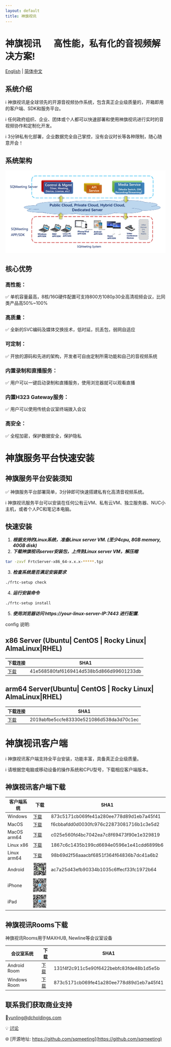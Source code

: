```yaml
---
layout: default
title: 神旗视讯
---
```

# 神旗视讯&nbsp;&nbsp;&nbsp;&nbsp;&nbsp;&nbsp;高性能，私有化的音视频解决方案!

[English](./index) | [简体中文](./index_cn)

## 系统介绍


ℹ️ 神旗视讯是全球领先的开源音视频协作系统，包含真正企业级质量的，开箱即用的客户端、SDK和服务平台。

ℹ️ 任何政府组织、企业、团体或个人都可以快速部署和使用神旗视讯进行实时的音视频协作和定制化开发。

ℹ️ 3分钟私有化部署，企业数据完全自己掌控，没有会议时长等各种限制，随心随意开会！

## 系统架构

![系统架构图示](./images/arch.png)

## 核心优势
 
###  高性能：
✅ 单机容量最高，8核/16G硬件配置可支持800方1080p30全高清视频会议，比同类产品高50%~100%

### 高质量：
✅ 全新的SVC编码及媒体交换技术，低时延，抗丢包，弱网自适应

### 可定制：
✅ 开放的源码和先进的架构，开发者可自由定制所需功能和自己的音视频系统

### 内置录制和直播服务：
✅ 用户可以一键启动录制和直播服务，使用浏览器就可以观看直播

### 内置H323 Gateway服务：
✅ 用户可以使用传统会议室终端拨入会议

### 高安全：
✅ 全程加密，保护数据安全，保护隐私


# 神旗服务平台快速安装

## 神旗服务平台安装须知


✅ 神旗服务平台部署简单，3分钟即可快速搭建私有化高清音视频系统。

ℹ️ 神旗视讯服务平台可以安装在任何公有云VM、私有云VM、独立服务器、NUC小主机，或者个人PC和笔记本电脑。

## 快速安装

1. ***根据支持的Linux系统，准备Linux server VM. (至少4cpu, 8GB memory, 40GB disk)***
2. ***下载神旗视讯server安装包，上传到Linux server VM，解压缩***
```bash
tar -zxvf FrtcServer-x86_64-x.x.x-*****.tgz
```

3. ***检查系统是否满足安装要求***
```bash
./frtc-setup check
```

4. ***运行安装命令***
```bash
./frtc-setup install
```

5. ***使用浏览器访问 https://your-linux-server-IP:7443 进行配置.***

config 说明:


## x86 Server (Ubuntu| CentOS | Rocky Linux| AlmaLinux|RHEL)

| 下载连接 | SHA1 |
|-----------|-----------|
| [下载](https://shenqi-dl.internetware.cn/server/FrtcServer-x86_64-3.4.2-3804.tgz)| 41e568580faf6169414d538b5d866d99601233db |



## arm64 Server(Ubuntu| CentOS | Rocky Linux| AlmaLinux|RHEL)


| 下载连接 |  SHA1 |
|-----------|-----------|
| [下载](https://shenqi-dl.internetware.cn/server/FrtcServer-arm64-3.4.2-3802.tgz)     | 2019abfbe5ccfe83330e521086d538da3d70c1ec |


# 神旗视讯客户端

ℹ️ 神旗视讯客户端支持全平台安装，功能丰富，具备真正企业级质量。

ℹ️ 请根据您电脑或移动设备的操作系统和CPU型号，下载相应客户端版本。

## 神旗视讯客户端下载

| 客户端系统 | 下载 | SHA1 |
|---------|---------|---------|
| Windows|[下载](https://shenqi-dl.internetware.cn/client/SQMeeting-win-en-release-3.4.2-619.msi) | 873c5171cb069fe41a280ee778d89d1eb7a45f41 |
| MacOS|[下载](https://shenqi-dl.internetware.cn/client/SQMeeting-Mac-3.4.2.403.dmg)| f6cbbafdd0d0030fc976c22873081716b1c3e5d2 |
| MacOS arm64|[下载](https://shenqi-dl.internetware.cn/client/SQMeeting-Mac-arm64-3.4.2.403.dmg)| c025e560fd4bc7042ea7c8f69473f90e1e329819 |
| Linux x86| [下载](https://shenqi-dl.internetware.cn/client/SQMeeting-linux-x86_64-3.4.1.20250307.tar.gz) | 1867c6c1435b199cd6694e0596e1e41cdd6899b6 |
| Linux arm64| [下载](https://shenqi-dl.internetware.cn/client/SQMeeting-linux-arm64-3.4.1.20250307.tar.gz) | 98b69d2f56aaacbf6851f364f64836b7dc41a6b2 |
| Android|![二维码](./images/androidqr.jpg)| ac7a25d43efb90334b1035c6ffecf33fc1972b64 |
| iPhone|![二维码](./images/iphoneqr.jpg)| |
| iPad|![二维码](./images/ipadqr.jpg)| |


## 神旗视讯Rooms下载
神旗视讯Rooms用于MAXHUB, Newline等会议室设备

| 会议室系统 | 下载 | SHA1 |
|---------|---------|---------|
| Android Room |[下载](https://shenqi-dl.internetware.cn/client/SQMeetingRooms-android-1.2.0.517.apk) | 131f4f2c911c5e90f6422bebfc83fde48b1d5e5b |
| Windows Room |[下载](https://shenqi-dl.internetware.cn/client/SQMeeting-win-en-release-3.4.2-619.msi) | 873c5171cb069fe41a280ee778d89d1eb7a45f41 |



## 联系我们获取商业支持

📝[yunling@dcholdings.com](mailto:yunling@dcholdings.com)

💡 [讨论](https://github.com/orgs/sqmeeting/discussions)

🌐 [开源地址: https://github.com/sqmeeting](https://github.com/sqmeeting)
